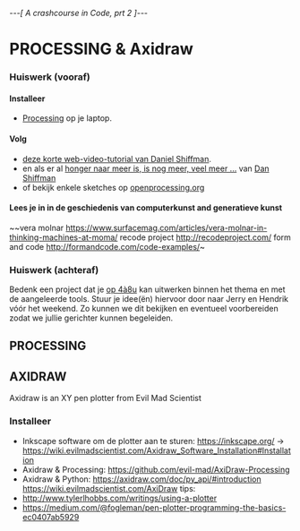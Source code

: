 *---[ A crashcourse in Code, prt 2 ]---*
# PROCESSING & Axidraw
### Huiswerk (vooraf)
#### Installeer 
* [Processing](https://processing.org/download/) op je laptop.

#### Volg 
* [deze korte web-video-tutorial van Daniel Shiffman](http://hello.processing.org/).
* en als er al [honger naar meer is, is nog meer, veel meer ...](https://www.youtube.com/user/shiffman/playlists?shelf_id=2&view=50&sort=dd) van [Dan Shiffman](https://thecodingtrain.com/)
* of bekijk enkele sketches op [openprocessing.org](https://www.openprocessing.org/browse/#)

#### Lees je in in de geschiedenis van computerkunst and generatieve kunst
~~vera molnar https://www.surfacemag.com/articles/vera-molnar-in-thinking-machines-at-moma/
recode project http://recodeproject.com/
form and code http://formandcode.com/code-examples/~



### Huiswerk (achteraf)
Bedenk een project dat je [op 4à8u](http://fffff.at/speed-project/) kan uitwerken binnen het thema en met de aangeleerde tools.
Stuur je idee(ën) hiervoor door naar Jerry en Hendrik vóór het weekend. Zo kunnen we dit bekijken en eventueel voorbereiden zodat we jullie gerichter kunnen begeleiden.

## PROCESSING


## AXIDRAW
Axidraw is an XY pen plotter from Evil Mad Scientist
### Installeer 
* Inkscape software om de plotter aan te sturen: https://inkscape.org/ -> https://wiki.evilmadscientist.com/Axidraw_Software_Installation#Installation
* Axidraw & Processing: https://github.com/evil-mad/AxiDraw-Processing
* Axidraw & Python: https://axidraw.com/doc/py_api/#introduction
https://wiki.evilmadscientist.com/AxiDraw
tips: 
* http://www.tylerlhobbs.com/writings/using-a-plotter
* https://medium.com/@fogleman/pen-plotter-programming-the-basics-ec0407ab5929
